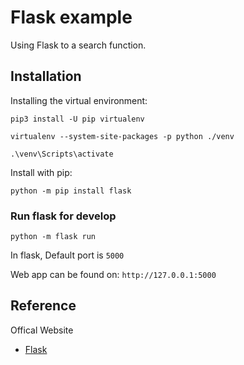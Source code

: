 # Flask example

Using Flask to  a search function.


## Installation

Installing the virtual environment:

```
pip3 install -U pip virtualenv
```
```
virtualenv --system-site-packages -p python ./venv
```
```
.\venv\Scripts\activate
```

Install with pip:

```
python -m pip install flask
```
 
### Run flask for develop

```
python -m flask run
```
In flask, Default port is `5000`

Web app can be found on:  `http://127.0.0.1:5000`


## Reference

Offical Website

- [Flask](http://flask.pocoo.org/)

